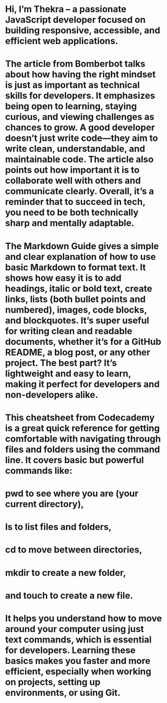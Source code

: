#  Hi, I’m Thekra – a passionate JavaScript developer focused on building responsive, accessible, and efficient web applications.
# 

# The article from Bomberbot talks about how having the right mindset is just as important as technical skills for developers. It emphasizes being open to learning, staying curious, and viewing challenges as chances to grow. A good developer doesn’t just write code—they aim to write clean, understandable, and maintainable code. The article also points out how important it is to collaborate well with others and communicate clearly. Overall, it’s a reminder that to succeed in tech, you need to be both technically sharp and mentally adaptable.
# 

# The Markdown Guide gives a simple and clear explanation of how to use basic Markdown to format text. It shows how easy it is to add headings, italic or bold text, create links, lists (both bullet points and numbered), images, code blocks, and blockquotes. It’s super useful for writing clean and readable documents, whether it’s for a GitHub README, a blog post, or any other project. The best part? It’s lightweight and easy to learn, making it perfect for developers and non-developers alike.
# 

# This cheatsheet from Codecademy is a great quick reference for getting comfortable with navigating through files and folders using the command line. It covers basic but powerful commands like:
# pwd to see where you are (your current directory),

# ls to list files and folders,

# cd to move between directories,

# mkdir to create a new folder,

# and touch to create a new file.

# It helps you understand how to move around your computer using just text commands, which is essential for developers. Learning these basics makes you faster and more efficient, especially when working on projects, setting up environments, or using Git.

